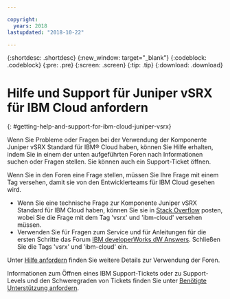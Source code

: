 ```yaml
---

copyright:
  years: 2018
lastupdated: "2018-10-22"

---
```


{:shortdesc: .shortdesc}
{:new_window: target="_blank"}
{:codeblock: .codeblock}
{:pre: .pre}
{:screen: .screen}
{:tip: .tip}
{:download: .download}

# Hilfe und Support für Juniper vSRX für IBM Cloud anfordern
{: #getting-help-and-support-for-ibm-cloud-juniper-vsrx}

Wenn Sie Probleme oder Fragen bei der Verwendung der Komponente Juniper vSRX Standard für IBM® Cloud haben, können Sie Hilfe erhalten, indem Sie in einem der unten aufgeführten Foren nach Informationen suchen oder Fragen stellen. Sie können auch ein Support-Ticket öffnen.

Wenn Sie in den Foren eine Frage stellen, müssen Sie Ihre Frage mit einem Tag versehen, damit sie von den Entwicklerteams für IBM Cloud gesehen wird.

* Wenn Sie eine technische Frage zur Komponente Juniper vSRX Standard für IBM Cloud haben, können Sie sie in [Stack Overflow](https://stackoverflow.com/search?q=vsrx+ibm-cloud) posten, wobei Sie die Frage mit dem Tag 'vsrx' und 'ibm-cloud' versehen müssen.
* Verwenden Sie für Fragen zum Service und für Anleitungen für die ersten Schritte das Forum [IBM developerWorks dW Answers](https://developer.ibm.com/answers/topics/vsrx/). Schließen Sie die Tags 'vsrx' und 'ibm-cloud' ein.

Unter [Hilfe anfordern](https://{DomainName}/docs/get-support?topic=get-support-using-avatar) finden Sie weitere Details zur Verwendung der Foren.

Informationen zum Öffnen eines IBM Support-Tickets oder zu Support-Levels und den Schweregraden von Tickets finden Sie unter [Benötigte Unterstützung anfordern](/docs/get-support?topic=get-support-contacting-bluemix-support-dedicated-local).
